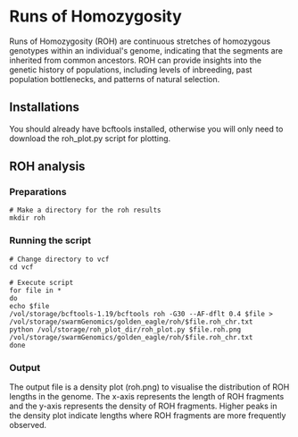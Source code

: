 # Runs of Homozygosity
Runs of Homozygosity (ROH) are continuous stretches of homozygous genotypes within an individual's genome, indicating that the segments are inherited from common ancestors. ROH can provide insights into the genetic history of populations, including levels of inbreeding, past population bottlenecks, and patterns of natural selection.
## Installations
You should already have bcftools installed, otherwise you will only need to download the roh_plot.py script for plotting.

## ROH analysis

### Preparations
```
# Make a directory for the roh results
mkdir roh
```

### Running the script
```
# Change directory to vcf
cd vcf

# Execute script
for file in *
do 
echo $file
/vol/storage/bcftools-1.19/bcftools roh -G30 --AF-dflt 0.4 $file > /vol/storage/swarmGenomics/golden_eagle/roh/$file.roh_chr.txt
python /vol/storage/roh_plot_dir/roh_plot.py $file.roh.png /vol/storage/swarmGenomics/golden_eagle/roh/$file.roh_chr.txt
done
```

### Output
The output file is a density plot (roh.png) to visualise the distribution of ROH lengths in the genome. The x-axis represents the length of ROH fragments and the y-axis represents the density of ROH fragments. Higher peaks in the density plot indicate lengths where ROH fragments are more frequently observed.
